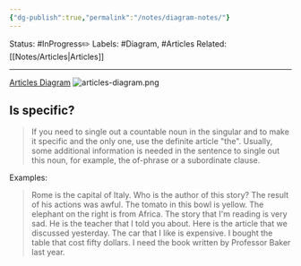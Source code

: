 ```yaml
---
{"dg-publish":true,"permalink":"/notes/diagram-notes/"}
---
```


Status: #InProgress✏️ 
Labels: #Diagram, #Articles
Related: [[Notes/Articles\|Articles]]

---

[Articles Diagram](https://english-notes-dtd.vercel.app/img/articles-diagram.png)
![articles-diagram.png](/img/user/img/articles-diagram.png)
## Is specific?
>If you need to single out a countable noun in the singular and to make it specific and the only one, use the definite article "the". Usually, some additional information is needed in the sentence to single out this noun, for example, the of-phrase or a subordinate clause.

Examples:
>Rome is the capital of Italy.
>Who is the author of this story?
>The result of his actions was awful.
>The tomato in this bowl is yellow.
>The elephant on the right is from Africa.
>The story that I'm reading is very sad.
>He is the teacher that I told you about.
>Here is the article that we discussed yesterday.
>The car that I like is expensive.
>I bought the table that cost fifty dollars.
>I need the book written by Professor Baker last year.